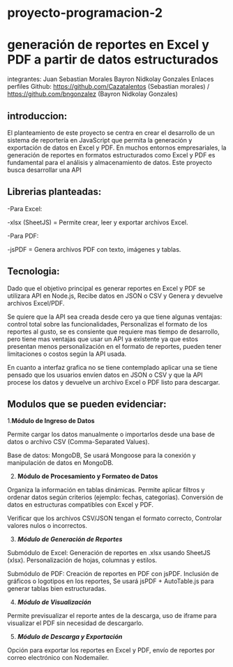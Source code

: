 # proyecto-programacion-2
#  generación de reportes en Excel y PDF a partir de datos estructurados
integrantes: Juan Sebastian Morales Bayron Nidkolay Gonzales
Enlaces perfiles Github: https://github.com/Cazatalentos (Sebastian morales)  /  https://github.com/bngonzalez (Bayron Nidkolay Gonzales)


## introduccion:
 <p>
 <p>
El planteamiento de este proyecto se centra en crear el desarrollo de un sistema de reportería en JavaScript que permita la generación y exportación de datos en Excel y PDF. En muchos entornos empresariales, la generación de reportes en formatos estructurados como Excel y PDF es fundamental para el análisis y almacenamiento de datos. Este proyecto busca desarrollar una API
 
## Librerias planteadas:
   <p>
-Para Excel:
     <p>
-xlsx (SheetJS) = Permite crear, leer y exportar archivos Excel.
       <p>
-Para PDF:
         <p>
-jsPDF = Genera archivos PDF con texto, imágenes y tablas.
           
## Tecnologia:
 <p>
 Dado que el objetivo principal es generar reportes en Excel y PDF se utilizara API en Node.js, Recibe datos en JSON o CSV y Genera y devuelve archivos Excel/PDF.
  <p>
  Se quiere que la API sea creada desde cero ya que tiene algunas ventajas:  control total sobre las funcionalidades, Personalizas el formato de los reportes al gusto, se es consiente que
  requiere mas tiempo de desarrollo, pero tiene mas ventajas que usar un API ya existente ya que estos presentan menos personalización en el formato de reportes, pueden tener 
 limitaciones o costos según la API usada. 
  <p>
  En cuanto a interfaz grafica no se tiene contemplado aplicar una se tiene pensado que los usuarios envíen datos en JSON o CSV  y que la API procese los datos y devuelve un archivo Excel o PDF listo para descargar.

## Modulos que se pueden evidenciar:
 
1.**Módulo de Ingreso de Datos**
 <p>
Permite cargar los datos manualmente o importarlos desde una base de datos o archivo CSV (Comma-Separated Values).
  <p>
Base de datos: MongoDB, Se usará Mongoose para la conexión y manipulación de datos en MongoDB.
   
2. **Módulo de Procesamiento y Formateo de Datos**
  <p>
Organiza la información en tablas dinámicas.
Permite aplicar filtros y ordenar datos según criterios (ejemplo: fechas, categorías).
Conversión de datos en estructuras compatibles con Excel y PDF.
   <p>
Verificar que los archivos CSV/JSON tengan el formato correcto, Controlar valores nulos o incorrectos.

3. ***Módulo de Generación de Reportes***
 <p>
Submódulo de Excel:
Generación de reportes en .xlsx usando SheetJS (xlsx).
Personalización de hojas, columnas y estilos.
 <p>
Submódulo de PDF:
Creación de reportes en PDF con jsPDF.
Inclusión de gráficos o logotipos en los reportes, Se usará jsPDF + AutoTable.js para generar tablas bien estructuradas.
 
4. ***Módulo de Visualización***
 <p>
Permite previsualizar el reporte antes de la descarga, uso de iframe para visualizar el PDF sin necesidad de descargarlo.
 
5. ***Módulo de Descarga y Exportación***
 <p>
Opción para exportar los reportes en Excel y PDF, envío de reportes por correo electrónico con Nodemailer.
